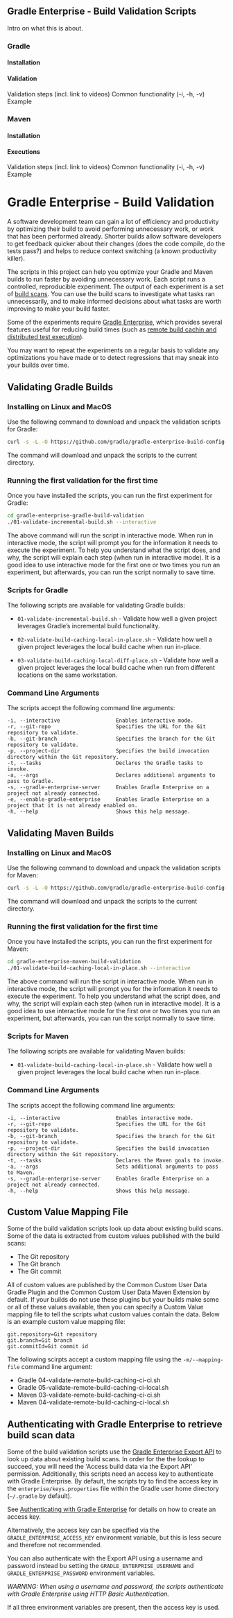 ## Gradle Enterprise - Build Validation Scripts

Intro on what this is about.

### Gradle
#### Installation
#### Validation

Validation steps (incl. link to videos)
Common functionality (-i, -h, -v)
Example

### Maven
#### Installation
#### Executions

Validation steps (incl. link to videos)
Common functionality (-i, -h, -v)
Example

# Gradle Enterprise - Build Validation

A software development team can gain a lot of efficiency and productivity by optimizing their build to avoid performing
unnecessary work, or work that has been performed already. Shorter builds allow software developers to get feedback
quicker about their changes (does the code compile, do the tests pass?) and helps to reduce context switching (a known
productivity killer).

The scripts in this project can help you optimize your Gradle and Maven builds to run faster by avoiding unnecessary
work. Each script runs a controlled, reproducible experiment. The output of each experiment is a set
of [build scans](https://scans.gradle.com/get-started). You can use the build scans to investigate what tasks ran
unnecessarily, and to make informed decisions about what tasks are worth improving to make your build faster.

Some of the experiments require [Gradle Enterprise](https://gradle.com/), which provides several features useful for
reducing build times (such
as [remote build cachin and distributed test execution](https://gradle.com/gradle-enterprise-solution-overview/build-cache-test-distribution/)).

You may want to repeat the experiments on a regular basis to validate any optimizations you have made or to detect
regressions that may sneak into your builds over time.

## Validating Gradle Builds

### Installing on Linux and MacOS

Use the following command to download and unpack the validation scripts for Gradle:

```bash
curl -s -L -O https://github.com/gradle/gradle-enterprise-build-config-samples/releases/download/build-validation-development-latest/gradle-enterprise-gradle-build-validation.zip && unzip -q -o gradle-enterprise-gradle-build-validation.zip
```

The command will download and unpack the scripts to the current directory.

### Running the first validation for the first time

Once you have installed the scripts, you can run the first experiment for Gradle:

```bash
cd gradle-enterprise-gradle-build-validation
./01-validate-incremental-build.sh --interactive
```

The above command will run the script in interactive mode. When run in interactive mode, the script will prompt you for
the information it needs to execute the experiment. To help you understand what the script does, and why, the script
will explain each step (when run in interactive mode). It is a good idea to use interactive mode for the first one or
two times you run an experiment, but afterwards, you can run the script normally to save time.

### Scripts for Gradle

The following scripts are available for validating Gradle builds:

- `01-validate-incremental-build.sh` - Validate how well a given project leverages Gradle’s incremental build
  functionality.

- `02-validate-build-caching-local-in-place.sh` - Validate how well a given project leverages the local build cache when
  run in-place.

- `03-validate-build-caching-local-diff-place.sh` - Validate how well a given project leverages the local build cache
  when run from different locations on the same workstation.

### Command Line Arguments

The scripts accept the following command line arguments:

```
-i, --interactive                  Enables interactive mode.
-r, --git-repo                     Specifies the URL for the Git repository to validate.
-b, --git-branch                   Specifies the branch for the Git repository to validate.
-p, --project-dir                  Specifies the build invocation directory within the Git repository.
-t, --tasks                        Declares the Gradle tasks to invoke.
-a, --args                         Declares additional arguments to pass to Gradle.
-s, --gradle-enterprise-server     Enables Gradle Enterprise on a project not already connected.
-e, --enable-gradle-enterprise     Enables Gradle Enterprise on a project that it is not already enabled on.
-h, --help                         Shows this help message.
```

## Validating Maven Builds

### Installing on Linux and MacOS

Use the following command to download and unpack the validation scripts for Maven:

```bash
curl -s -L -O https://github.com/gradle/gradle-enterprise-build-config-samples/releases/download/build-validation-development-latest/gradle-enterprise-maven-build-validation.zip && unzip -q -o gradle-enterprise-maven-build-validation.zip
```

The command will download and unpack the scripts to the current directory.

### Running the first validation for the first time

Once you have installed the scripts, you can run the first experiment for Maven:

```bash
cd gradle-enterprise-maven-build-validation
./01-validate-build-caching-local-in-place.sh --interactive
```

The above command will run the script in interactive mode. When run in interactive mode, the script will prompt you for
the information it needs to execute the experiment. To help you understand what the script does, and why, the script
will explain each step (when run in interactive mode). It is a good idea to use interactive mode for the first one or
two times you run an experiment, but afterwards, you can run the script normally to save time.

### Scripts for Maven

The following scripts are available for validating Maven builds:

- `01-validate-build-caching-local-in-place.sh` - Validate how well a given project leverages the local build cache when
  run in-place.

### Command Line Arguments

The scripts accept the following command line arguments:

```
-i, --interactive                  Enables interactive mode.
-r, --git-repo                     Specifies the URL for the Git repository to validate.
-b, --git-branch                   Specifies the branch for the Git repository to validate.
-p, --project-dir                  Specifies the build invocation directory within the Git repository.
-t, --tasks                        Declares the Maven goals to invoke.
-a, --args                         Sets additional arguments to pass to Maven.
-s, --gradle-enterprise-server     Enables Gradle Enterprise on a project not already connected.
-h, --help                         Shows this help message.
```

## Custom Value Mapping File

Some of the build validation scripts look up data about existing build scans.
Some of the data is extracted from custom values published with the build
scans:

   * The Git repository
   * The Git branch
   * The Git commit

All of custom values are published by the Common Custom User Data Gradle Plugin
and the Common Custom User Data Maven Extension by default. If your builds do
not use these plugins but your builds make some or all of these values
available, then you can specify a Custom Value mapping file to tell the scripts
what custom values contain the data.  Below is an example custom value mapping
file:

```
git.repository=Git repository
git.branch=Git branch
git.commitId=Git commit id
```

The following scirpts accept a custom mapping file using the
`-m/--mapping-file` command line argument:

  * Gradle 04-validate-remote-build-caching-ci-ci.sh
  * Gradle 05-validate-remote-build-caching-ci-local.sh
  * Maven 03-validate-remote-build-caching-ci-ci.sh
  * Maven 04-validate-remote-build-caching-ci-local.sh

## Authenticating with Gradle Enterprise to retrieve build scan data

Some of the build validation scripts use the
[Gradle Enterprise Export API](https://docs.gradle.com/enterprise/export-api/)
to look up data about existing build scans. In order for the the lookup to
succeed, you will need the 'Access build data via the Export API' permission.
Additionally, this scripts need an access key to authenticate with Gradle
Enterprise. By default, the scripts try to find the access key in the
`enterprise/keys.properties` file within the Gradle user home directory
(`~/.gradle` by default).

See [Authenticating with Gradle Enterprise](https://docs.gradle.com/enterprise/gradle-plugin/#authenticating_with_gradle_enterprise)
for details on how to create an access key.

Alternatively, the access key can be specified via the
`GRADLE_ENTERPRISE_ACCESS_KEY` environment variable, but this is less secure
and therefore not recommended.

You can also authenticate with the Export API using a username and password
instead bu setting the `GRADLE_ENTERPRISE_USERNAME` and
`GRADLE_ENTERPRISE_PASSWORD` environment variables.

_WARNING: When using a username and password, the scripts authenticate with
Gradle Enterprise using HTTP Basic Authentication._

If all three environment variables are present, then the access key is used.

